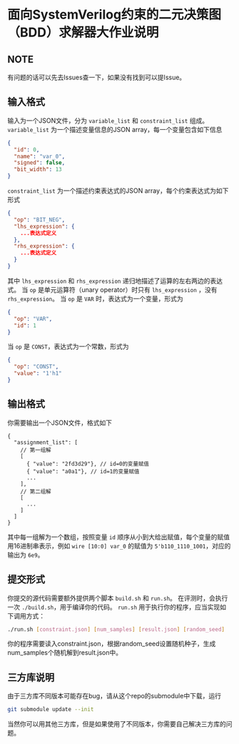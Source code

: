 # 面向SystemVerilog约束的二元决策图（BDD）求解器大作业说明
## NOTE
有问题的话可以先去Issues查一下，如果没有找到可以提Issue。

## 输入格式
输入为一个JSON文件，分为 `variable_list` 和 `constraint_list` 组成。`variable_list` 为一个描述变量信息的JSON array，每一个变量包含如下信息
```json
{
  "id": 0,
  "name": "var_0",
  "signed": false,
  "bit_width": 13
}
```

`constraint_list` 为一个描述约束表达式的JSON array，每个约束表达式为如下形式
```json
{
  "op": "BIT_NEG",
  "lhs_expression": {
    ...表达式定义
  },
  "rhs_expression": {
    ...表达式定义
  }
}
```
其中 `lhs_expression` 和 `rhs_expression` 递归地描述了运算的左右两边的表达式。
当 `op` 是单元运算符（unary operator）时只有 `lhs_expression` ，没有 `rhs_expression`。
当 `op` 是 `VAR` 时，表达式为一个变量，形式为
```json
{
  "op": "VAR",
  "id": 1
}
```
当 `op` 是 `CONST`，表达式为一个常数，形式为
```json
{
  "op": "CONST",
  "value": "1'h1"
}
```

## 输出格式
你需要输出一个JSON文件，格式如下
```hjson
{
  "assignment_list": [
    // 第一组解
    [
      { "value": "2fd3d29"}, // id=0的变量赋值
      { "value": "a0a1"}, // id=1的变量赋值
      ...
    ],
    // 第二组解
    [
      ...
    ]
  ]
}
```
其中每一组解为一个数组，按照变量 `id` 顺序从小到大给出赋值，每个变量的赋值用16进制串表示，例如 `wire [10:0] var_0` 的赋值为 `5'b110_1110_1001`，对应的输出为 `6e9`。

## 提交形式
你提交的源代码需要额外提供两个脚本 `build.sh` 和 `run.sh`。
在评测时，会执行一次 `./build.sh`，用于编译你的代码。
`run.sh` 用于执行你的程序，应当实现如下调用方式：
```bash
./run.sh [constraint.json] [num_samples] [result.json] [random_seed]
```
你的程序需要读入constraint.json，根据random_seed设置随机种子，生成num_samples个随机解到result.json中。

## 三方库说明
由于三方库不同版本可能存在bug，请从这个repo的submodule中下载，运行
```bash
git submodule update --init
```
当然你可以用其他三方库，但是如果使用了不同版本，你需要自己解决三方库的问题。
